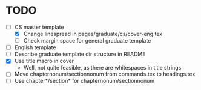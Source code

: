 # TODO

- [ ] CS master template
  - [x] Change linespread in pages/graduate/cs/cover-eng.tex
  - [ ] Check margin space for general graduate template
- [ ] English template
- [ ] Describe graduate template dir structure in README
- [x] Use title macro in cover
  - Well, not quite feasible, as there are whitespaces in title strings
- [ ] Move chapternonum/sectionnonum from commands.tex to headings.tex
- [ ] Use chapter*/section* for chapternonum/sectionnonum
